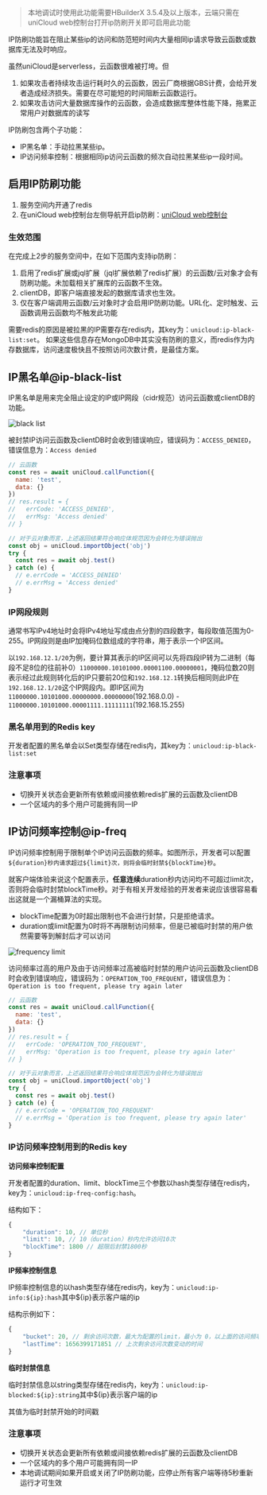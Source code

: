> 本地调试时使用此功能需要HBuilderX 3.5.4及以上版本，云端只需在uniCloud web控制台打开ip防刷开关即可启用此功能

IP防刷功能旨在阻止某些ip的访问和防范短时间内大量相同ip请求导致云函数或数据库无法及时响应。

虽然uniCloud是serverless，云函数很难被打垮。但
1. 如果攻击者持续攻击运行耗时久的云函数，因云厂商根据GBS计费，会给开发者造成经济损失。需要在尽可能短的时间阻断云函数运行。
2. 如果攻击访问大量数据库操作的云函数，会造成数据库整体性能下降，拖累正常用户对数据库的读写

IP防刷包含两个子功能：
- IP黑名单：手动拉黑某些ip。
- IP访问频率控制：根据相同ip访问云函数的频次自动拉黑某些ip一段时间。

## 启用IP防刷功能

1. 服务空间内开通了redis
2. 在uniCloud web控制台左侧导航开启ip防刷：[uniCloud web控制台](https://unicloud.dcloud.net.cn/)

### 生效范围
在完成上2步的服务空间中，在如下范围内支持ip防刷：

1. 启用了redis扩展或jql扩展（jql扩展依赖了redis扩展）的云函数/云对象才会有防刷功能。未加载相关扩展库的云函数不生效。
2. clientDB，即客户端直接发起的数据库请求也生效。
3. 仅在客户端调用云函数/云对象时才会启用IP防刷功能。URL化、定时触发、云函数调用云函数均不触发此功能

需要redis的原因是被拉黑的IP需要存在redis内，其key为：`unicloud:ip-black-list:set`。
如果这些信息存在MongoDB中其实没有防刷的意义，而redis作为内存数据库，访问速度极快且不按照访问次数计费，是最佳方案。

## IP黑名单@ip-black-list

IP黑名单是用来完全阻止设定的IP或IP网段（cidr规范）访问云函数或clientDB的功能。

![black list](https://vkceyugu.cdn.bspapp.com/VKCEYUGU-f184e7c3-1912-41b2-b81f-435d1b37c7b4/7bf5e358-e627-4b3a-bafb-2b18d43c4d4b.jpg)

被封禁IP访问云函数及clientDB时会收到错误响应，错误码为：`ACCESS_DENIED`，错误信息为：`Access denied`

```js
// 云函数
const res = await uniCloud.callFunction({
  name: 'test',
  data: {}
})
// res.result = {
//   errCode: 'ACCESS_DENIED',
//   errMsg: 'Access denied'
// }

// 对于云对象而言，上述返回结果符合响应体规范因为会转化为错误抛出
const obj = uniCloud.importObject('obj')
try {
  const res = await obj.test()
} catch (e) {
  // e.errCode = 'ACCESS_DENIED'
  // e.errMsg = 'Access denied'
}
```

### IP网段规则

通常书写IPv4地址时会将IPv4地址写成由点分割的四段数字，每段取值范围为0-255。IP网段则是由IP加掩码位数组成的字符串，用于表示一个IP区间。

以`192.168.12.1/20`为例，要计算其表示的IP区间可以先将四段IP转为二进制（每段不足8位的往前补0）`11000000.10101000.00001100.00000001`，掩码位数20则表示经过此规则转化后的IP只要前20位和`192.168.12.1`转换后相同则此IP在`192.168.12.1/20`这个IP网段内。即IP区间为`11000000.10101000.00000000.00000000`(192.168.0.0) - `11000000.10101000.00001111.11111111`(192.168.15.255)

### 黑名单用到的Redis key

开发者配置的黑名单会以Set类型存储在redis内，其key为：`unicloud:ip-black-list:set`

### 注意事项

- 切换开关状态会更新所有依赖或间接依赖redis扩展的云函数及clientDB
- 一个区域内的多个用户可能拥有同一IP

## IP访问频率控制@ip-freq

IP访问频率控制用于限制单个IP访问云函数的频率。如图所示，开发者可以配置`${duration}秒内请求超过${limit}次，则将会临时封禁${blockTime}秒`。

就客户端体验来说这个配置表示，**任意连续**duration秒内访问均不可超过limit次，否则将会临时封禁blockTime秒。对于有相关开发经验的开发者来说应该很容易看出这就是一个漏桶算法的实现。

- blockTime配置为0时超出限制也不会进行封禁，只是拒绝请求。
- duration或limit配置为0时将不再限制访问频率，但是已被临时封禁的用户依然需要等到解封后才可以访问

![frequency limit](https://vkceyugu.cdn.bspapp.com/VKCEYUGU-f184e7c3-1912-41b2-b81f-435d1b37c7b4/76130f29-7c64-4406-af69-a3759e264726.jpg)

访问频率过高的用户及由于访问频率过高被临时封禁的用户访问云函数及clientDB时会收到错误响应，错误码为：`OPERATION_TOO_FREQUENT`，错误信息为：`Operation is too frequent, please try again later`

```js
// 云函数
const res = await uniCloud.callFunction({
  name: 'test',
  data: {}
})
// res.result = {
//   errCode: 'OPERATION_TOO_FREQUENT',
//   errMsg: 'Operation is too frequent, please try again later'
// }

// 对于云对象而言，上述返回结果符合响应体规范因为会转化为错误抛出
const obj = uniCloud.importObject('obj')
try {
  const res = await obj.test()
} catch (e) {
  // e.errCode = 'OPERATION_TOO_FREQUENT'
  // e.errMsg = 'Operation is too frequent, please try again later'
}
```

### IP访问频率控制用到的Redis key

**访问频率控制配置**

开发者配置的duration、limit、blockTime三个参数以hash类型存储在redis内，key为：`unicloud:ip-freq-config:hash`。

结构如下：

```js
{
	"duration": 10, // 单位秒
	"limit": 10, // 10（duration）秒内允许访问10次
	"blockTime": 1800 // 超限后封禁1800秒
}
```

**IP频率控制信息**

IP频率控制信息的以hash类型存储在redis内，key为：`unicloud:ip-info:${ip}:hash`其中${ip}表示客户端的ip

结构示例如下：

```js
{
	"bucket": 20, // 剩余访问次数，最大为配置的limit，最小为 0，以上面的访问频率控制配置为例
	"lastTime": 1656399171851 // 上次剩余访问次数变动的时间
}
```

**临时封禁信息**

临时封禁信息以string类型存储在redis内，key为：`unicloud:ip-blocked:${ip}:string`其中${ip}表示客户端的ip

其值为临时封禁开始的时间戳

### 注意事项

- 切换开关状态会更新所有依赖或间接依赖redis扩展的云函数及clientDB
- 一个区域内的多个用户可能拥有同一IP
- 本地调试期间如果开启或关闭了IP防刷功能，应停止所有客户端等待5秒重新运行才可生效